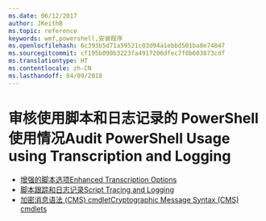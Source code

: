 ```yaml
---
ms.date: 06/12/2017
author: JKeithB
ms.topic: reference
keywords: wmf,powershell,安装程序
ms.openlocfilehash: 6c393b5d71a59521c03d94a1ebbd501ba8e74847
ms.sourcegitcommit: cf195b090b3223fa4917206dfec7f0b603873cdf
ms.translationtype: HT
ms.contentlocale: zh-CN
ms.lasthandoff: 04/09/2018
---
```

# <a name="audit-powershell-usage-using-transcription-and-logging"></a><span data-ttu-id="41d9c-102">审核使用脚本和日志记录的 PowerShell 使用情况</span><span class="sxs-lookup"><span data-stu-id="41d9c-102">Audit PowerShell Usage using Transcription and Logging</span></span>

- [<span data-ttu-id="41d9c-103">增强的脚本选项</span><span class="sxs-lookup"><span data-stu-id="41d9c-103">Enhanced Transcription Options</span></span>](audit_transcript.md)
- [<span data-ttu-id="41d9c-104">脚本跟踪和日志记录</span><span class="sxs-lookup"><span data-stu-id="41d9c-104">Script Tracing and Logging</span></span>](audit_script.md)
- [<span data-ttu-id="41d9c-105">加密消息语法 (CMS) cmdlet</span><span class="sxs-lookup"><span data-stu-id="41d9c-105">Cryptographic Message Syntax (CMS) cmdlets</span></span>](audit_cms.md)